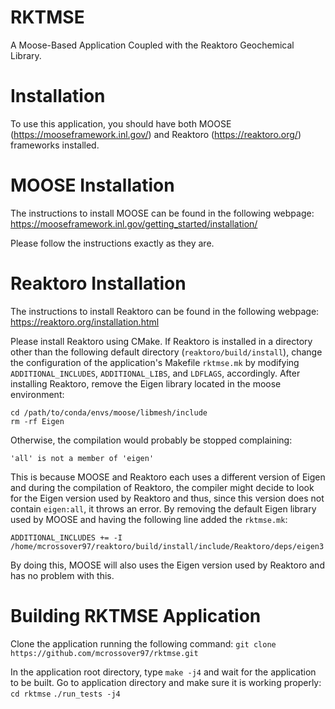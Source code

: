 RKTMSE
=====

A Moose-Based Application Coupled with the Reaktoro Geochemical Library.


Installation
================

To use this application, you should have both MOOSE (https://mooseframework.inl.gov/) and Reaktoro (https://reaktoro.org/) frameworks installed.

MOOSE Installation
================

The instructions to install MOOSE can be found in the following webpage:
https://mooseframework.inl.gov/getting_started/installation/

Please follow the instructions exactly as they are.

Reaktoro Installation
================

The instructions to install Reaktoro can be found in the following webpage:
https://reaktoro.org/installation.html

Please install Reaktoro using CMake. If Reaktoro is installed in a directory other than the following default directory (`reaktoro/build/install`), change the configuration of the application's Makefile `rktmse.mk` by modifying `ADDITIONAL_INCLUDES`, `ADDITIONAL_LIBS`, and `LDFLAGS`, accordingly. After installing Reaktoro, remove the Eigen library located in the moose environment:
```
cd /path/to/conda/envs/moose/libmesh/include
rm -rf Eigen
```
Otherwise, the compilation would probably be stopped complaining:
```
'all' is not a member of 'eigen'
```
This is because MOOSE and Reaktoro each uses a different version of Eigen and during the compilation of Reaktoro, the compiler might decide to look for the Eigen version used by Reaktoro and thus, since this version does not contain `eigen:all`, it throws an error. By removing the default Eigen library used by MOOSE and having the following line added the `rktmse.mk`:
```
ADDITIONAL_INCLUDES += -I /home/mcrossover97/reaktoro/build/install/include/Reaktoro/deps/eigen3 
```
By doing this, MOOSE will also uses the Eigen version used by Reaktoro and has no problem with this.

Building RKTMSE Application
================

Clone the application running the following command:
```git clone https://github.com/mcrossover97/rktmse.git```

In the application root directory, type `make -j4` and wait for the application to be built. Go to application directory and make sure it is working properly:
`cd rktmse`
`./run_tests -j4`


